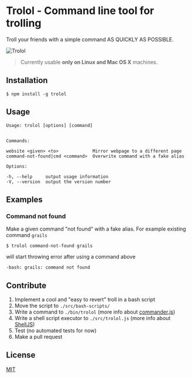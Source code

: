 # Trolol - Command line tool for trolling

Troll your friends with a simple command AS QUICKLY AS POSSIBLE. 

![Trolol](https://media.giphy.com/media/4dLgdkQM2kfCg/giphy.gif)

> Currently usable **only on Linux and Mac OS X** machines.

## Installation

```
$ npm install -g trolol
```

## Usage

```
Usage: trolol [options] [command]


Commands:

website <given> <to>             Mirror webpage to a different page
command-not-found|cmd <command>  Overwrite command with a fake alias

Options:

-h, --help     output usage information
-V, --version  output the version number

```

## Examples

### Command not found

Make a given command "not found" with a fake alias. For example existing command `grails`

```
$ trolol command-not-found grails
```

will start throwing error after using a command above

```
-bash: grails: command not found
```

## Contribute

1. Implement a cool and "easy to revert" troll in a bash script
2. Move the script to `./src/bash-scripts/`
3. Write a command to `./bin/trolol` (more info about [commander.js](https://github.com/tj/commander.js))
4. Write a shell script executor to `./src/trolol.js` (more info about [ShellJS](https://github.com/shelljs/shelljs))
5. Test (no automated tests for now)
6. Make a pull request

## License

[MIT](//github.com/ukupat/trolol/blob/master/LICENSE)

